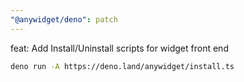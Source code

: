 ```yaml
---
"@anywidget/deno": patch
---
```


feat: Add Install/Uninstall scripts for widget front end

```sh
deno run -A https://deno.land/anywidget/install.ts
```
